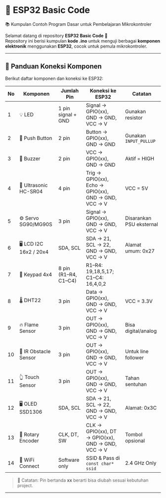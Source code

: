 # 🚀 ESP32 Basic Code  
📚 Kumpulan Contoh Program Dasar untuk Pembelajaran Mikrokontroler

Selamat datang di repository **ESP32 Basic Code** 🎉  
Repository ini berisi kumpulan **kode .ino** untuk menguji berbagai **komponen elektronik** menggunakan **ESP32**, 
cocok untuk pemula mikrokontroler.

---

## 🔌 Panduan Koneksi Komponen

Berikut daftar komponen dan koneksi ke ESP32:

| No | Komponen | Jumlah Pin | Koneksi ke ESP32 | Catatan |
|---|----------|------------|----------------|---------|
| 1 | 💡 LED | 1 pin signal + GND | Signal → GPIO(xx), GND → GND, VCC -> V | Gunakan resistor |
| 2 | 🔘 Push Button | 2 pin | Button → GPIO(xx), GND → GND | Gunakan `INPUT_PULLUP` |
| 3 | 🔔 Buzzer | 2 pin | VCC → GPIO(xx), GND → GND | Aktif = HIGH |
| 4 | 📏 Ultrasonic HC-SR04 | 4 pin | Trig → GPIO(xx), Echo → GPIO(xx), GND → GND, VCC -> V | VCC = 5V |
| 5 | ⚙️ Servo SG90/MG90S | 3 pin | Signal → GPIO(xx), GND → GND, VCC -> V | Disarankan PSU eksternal |
| 6 | 🖥️ LCD I2C 16x2 / 20x4 | SDA, SCL | SDA → 21, SCL → 22, GND → GND, VCC -> V | Alamat umum: 0x27 |
| 7 | 🔢 Keypad 4x4 | 8 pin (R1–R4, C1–C4) | R1–R4: 19,18,5,17; C1–C4: 16,4,0,2 | |
| 8 | 🌡️ DHT22 | 3 pin | Data → GPIO(xx), GND → GND, VCC -> V | VCC = 3.3V |
| 9 | 🔥 Flame Sensor | 3 pin | OUT → GPIO(xx), GND → GND, VCC -> V | Bisa digital/analog |
|10 | 📶 IR Obstacle Sensor | 3 pin | OUT → GPIO(xx), GND → GND, VCC -> V | Untuk line follower |
|11 | 👆 Touch Sensor | 3 pin | OUT → GPIO(xx), GND → GND, VCC -> V | Tahan sentuhan |
|12 | 🖥️ OLED SSD1306 | SDA, SCL | SDA → 21, SCL → 22, GND → GND, VCC -> V | Alamat: 0x3C |
|13 | 🔄 Rotary Encoder | CLK, DT, SW | CLK → GPIO(xx), DT → GPIO(xx), GND → GND, VCC -> V | Tombol opsional |
|14 | 📡 WiFi Connect | Software only | SSID & Pass di `const char* ssid` | 2.4 GHz Only |

> 📌 Catatan: Pin bertanda **xx** berarti bisa diubah sesuai kebutuhan project.  

---
